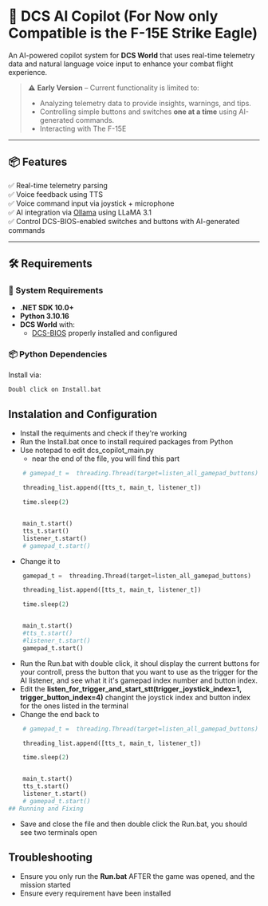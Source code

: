 # 🛫 DCS AI Copilot (For Now only Compatible is the F-15E Strike Eagle)

An AI-powered copilot system for **DCS World** that uses real-time telemetry data and natural language voice input to enhance your combat flight experience.

> ⚠️ **Early Version** – Current functionality is limited to:
> - Analyzing telemetry data to provide insights, warnings, and tips.
> - Controlling simple buttons and switches **one at a time** using AI-generated commands.
> - Interacting with The F-15E
---

## 📦 Features

✅ Real-time telemetry parsing  
✅ Voice feedback using TTS  
✅ Voice command input via joystick + microphone  
✅ AI integration via [Ollama](https://ollama.com) using LLaMA 3.1  
✅ Control DCS-BIOS-enabled switches and buttons with AI-generated commands

---

## 🛠️ Requirements

### 🔧 System Requirements

- **.NET SDK 10.0+**
- **Python 3.10.16**
- **DCS World** with:
  - [DCS-BIOS](https://github.com/DCS-Skunkworks/dcs-bios/tree/main) properly installed and configured
### 📦 Python Dependencies

Install via:

```bash
Doubl click on Install.bat
```
## Instalation and Configuration
- Install the requiments and check if they're working
- Run the Install.bat once to install required packages from Python
- Use notepad to edit dcs_copilot_main.py 
  - near the end of the file, you will find this part
```Python
    # gamepad_t =  threading.Thread(target=listen_all_gamepad_buttons)

    threading_list.append([tts_t, main_t, listener_t])

    time.sleep(2)


    main_t.start()
    tts_t.start()
    listener_t.start()
    # gamepad_t.start() 
```
- Change it to 
```Python
    gamepad_t =  threading.Thread(target=listen_all_gamepad_buttons)

    threading_list.append([tts_t, main_t, listener_t])

    time.sleep(2)


    main_t.start()
    #tts_t.start()
    #listener_t.start()
    gamepad_t.start() 
```
- Run the Run.bat with double click, it shoul display the current buttons for your controll, press the button that you want to use as the trigger for the AI listener, and see what it it's gamepad index number and button index.
- Edit the **listen_for_trigger_and_start_stt(trigger_joystick_index=1, trigger_button_index=4)** changint the joystick index and button index for the ones listed in the terminal
- Change the end back to 
```Python
    # gamepad_t =  threading.Thread(target=listen_all_gamepad_buttons)

    threading_list.append([tts_t, main_t, listener_t])

    time.sleep(2)


    main_t.start()
    tts_t.start()
    listener_t.start()
    # gamepad_t.start() 
## Running and Fixing
```
- Save and close the file and then double click the Run.bat, you should see two terminals open
 
## Troubleshooting
- Ensure you only run the **Run.bat** AFTER the game was opened, and the mission started
- Ensure every requirement have been installed
